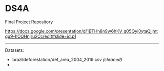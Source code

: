 # DS4A
Final Project Repository

https://docs.google.com/presentation/d/1BTHh8n9w6hKV_q05Qyi0ytaQjjmtgu9-hOQHnjru2Cc/edit#slide=id.p1

---

Datasets:
* brazildeforestation/def_area_2004_2019.csv *(cleaned)*
* 

